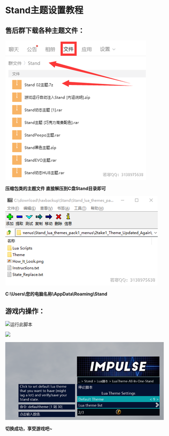 # Stand主题设置教程

## **售后群下载各种主题文件：**

![这里以此文件来做例子,其他主题文件请举一反三](<../../.gitbook/assets/image (34).png>)

**压缩包类的主题文件 直接解压到C盘Stand目录即可**

![](<../../.gitbook/assets/image (40).png>)

**C:\Users\您的电脑名称\AppData\Roaming\Stand**

## **游戏内操作：**

![运行此脚本](../../.gitbook/assets/a15778f06ed3a0b9e3f97a867ff493f1\_spaces%2F7YXEHggLzaiKwZjRSOD4%2Fuploads%2FF5uokEoMQoDOKqKFB4fW%2F4\_alt=media\&token=2878f078-fbe2-4216-af59-3d1ea5a65632.png)

![](../../.gitbook/assets/2791c547761bd799ce850657c8ae0339\_spaces%2F7YXEHggLzaiKwZjRSOD4%2Fuploads%2FJVSDyvq65iYUmzj7sAWf%2F5\_alt=media\&token=8f7834ab-6738-4db8-ae59-c5b3d1b80517.png)

![](<../../.gitbook/assets/image (24) (1) (1).png>)

**切换成功，享受游戏吧\~**
